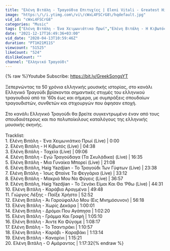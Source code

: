 ```yaml
---
title: "Ελένη Βιτάλη - Τραγούδια Επιτυχίες | Eleni Vitali - Greatest Hits | Official Audio Release"
image: "https:\/\/i.ytimg.com\/vi\/cWxL4FSCrG8\/hqdefault.jpg"
vid_id: "cWxL4FSCrG8"
categories: "Music"
tags: ["Ελένη Βιτάλη - Ένα Χειμωνιάτικο Πρωί","Ελένη Βιτάλη - Η Κιβωτός","Ελένη Βιτάλη - Ταχεία"]
date: "2021-12-17T16:49:36+03:00"
vid_date: "2020-04-13T10:59:46Z"
duration: "PT1H21M11S"
viewcount: "51525"
likeCount: "524"
dislikeCount: ""
channel: "Ελληνικό Τραγούδι"
---
```

{% raw %}Youtube Subscribe: <a rel="nofollow" target="blank" href="https://bit.ly/GreekSongsYT">https://bit.ly/GreekSongsYT</a><br /><br />Ξεπερνώντας τα 50 χρόνια ελληνικής μουσικής ιστορίας, στο κανάλι Ελληνικό Τραγούδι βρίσκονται σημαντικές στιγμές του ελληνικού τραγουδιού από τα '60s έως και σήμερα, με συμπράξεις σπουδαίων τραγουδιστών, συνθετών και στιχουργών που άφησαν εποχή.<br /><br />Στο κανάλι Ελληνικό Τραγούδι θα βρείτε συγκεντρωμένο έναν από τους σπουδαιότερους και πιο πολυποίκιλους καταλόγους της ελληνικής μουσικής σκηνής.<br /><br />Tracklist:<br />1. Ελένη Βιτάλη - Ένα Χειμωνιάτικο Πρωί (Live) | 0:00<br />2. Ελένη Βιτάλη - Η Κιβωτός (Live) | 04:38<br />3. Ελένη Βιτάλη - Ταχεία (Live) | 09:06<br />4. Ελένη Βιτάλη - Εγώ Τραγούδαγα (Τα Σκυλάδικα) (Live) | 16:35<br />5. Ελένη Βιτάλη - Μια Γυναίκα Μπορεί (Live) | 21:08<br />6. Ελένη Βιτάλη, Haig Yazdjian - Το Τραγούδι Των Γύφτων (Live) | 23:38<br />7. Ελένη Βιτάλη - Ίσως Φταίνε Τα Φεγγάρια (Live) | 33:12<br />8. Ελένη Βιτάλη - Μακριά Μου Να Φύγεις (Live) | 36:57<br />9. Ελένη Βιτάλη, Haig Yazdjian - Το Ξενάκι Είμαι Και Θα ‘Ρθω (Live) | 44:31<br />10. Ελένη Βιτάλη - Καράβια Αραγμένα | 49:48<br />11. Γιώργος Λέξης - Παίξε Χρήστο | 52:52<br />12. Ελένη Βιτάλη - Άι Γαρούφαλλο Μου (Εις Μνημόσυνον) | 56:18<br />13. Ελένη Βιτάλη - Χωρίς Δεκάρα | 1:00:01<br />14. Ελένη Βιτάλη - Δρόμοι Που Αγάπησα | 1:02:20<br />15. Ελένη Βιτάλη - Γράμμα Και Γραφή | 1:05:10<br />16. Ελένη Βιτάλη - Άιντε Κα Φύγαμε | 1:08:17<br />17. Ελένη Βιτάλη - Το Τσαντιράκι | 1:10:57<br />18. Ελένη Βιτάλη - Καράβι - Καραβάκι | 1:13:14<br />19. Ελένη Βιτάλη - Καναρίνι | 1:15:21<br />20. Ελένη Βιτάλη - Ο Αμάραντος | 1:17:32{% endraw %}
